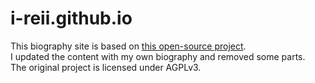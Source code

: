 # i-reii.github.io
This biography site is based on [this open-source project](https://github.com/fielstamper/caitlyn.moe).  
I updated the content with my own biography and removed some parts.  
The original project is licensed under AGPLv3.

